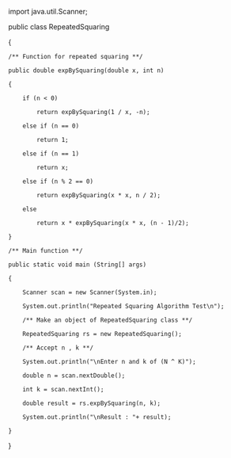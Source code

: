 import java.util.Scanner;
 

public class RepeatedSquaring

{
    
    /** Function for repeated squaring **/
    
    public double expBySquaring(double x, int n)
    
    {
        
        if (n < 0)
            
            return expBySquaring(1 / x, -n);
        
        else if (n == 0)
            
            return 1;
        
        else if (n == 1)
            
            return x;
        
        else if (n % 2 == 0)
            
            return expBySquaring(x * x, n / 2);
        
        else 
            
            return x * expBySquaring(x * x, (n - 1)/2);    
    
    }
    
    /** Main function **/
    
    public static void main (String[] args) 
    
    {
        
        Scanner scan = new Scanner(System.in);
        
        System.out.println("Repeated Squaring Algorithm Test\n");
        
        /** Make an object of RepeatedSquaring class **/
        
        RepeatedSquaring rs = new RepeatedSquaring();
 
        /** Accept n , k **/
        
        System.out.println("\nEnter n and k of (N ^ K)");
        
        double n = scan.nextDouble();
        
        int k = scan.nextInt();
        
        double result = rs.expBySquaring(n, k);
 
        System.out.println("\nResult : "+ result);        
    
    }

}
